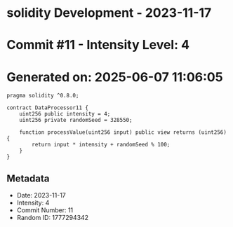 ﻿# solidity Development - 2023-11-17
# Commit #11 - Intensity Level: 4
# Generated on: 2025-06-07 11:06:05
```solidity
pragma solidity ^0.8.0;

contract DataProcessor11 {
    uint256 public intensity = 4;
    uint256 private randomSeed = 328550;

    function processValue(uint256 input) public view returns (uint256) {
        return input * intensity + randomSeed % 100;
    }
}
```
## Metadata
- Date: 2023-11-17
- Intensity: 4
- Commit Number: 11
- Random ID: 1777294342
